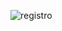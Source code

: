 ![registro](https://user-images.githubusercontent.com/70117105/113767204-c5d21c00-96f4-11eb-9f59-54d336c02899.png)
